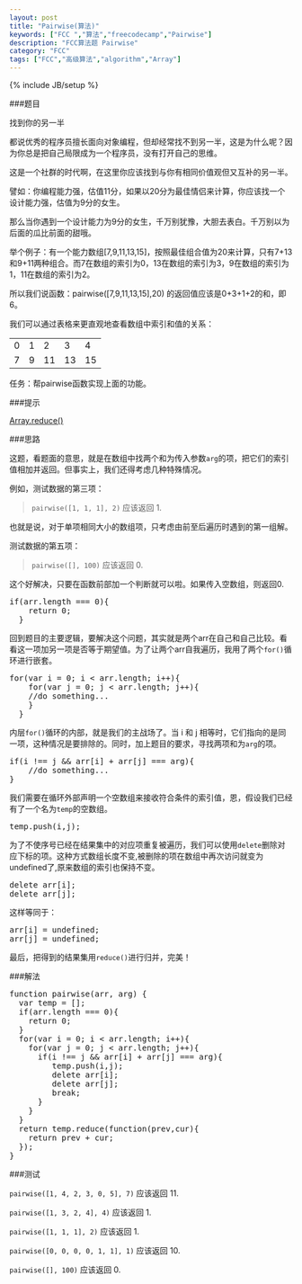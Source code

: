 ```yaml
---
layout: post
title: "Pairwise(算法)"
keywords: ["FCC ","算法","freecodecamp","Pairwise"]
description: "FCC算法题 Pairwise"
category: "FCC"
tags: ["FCC","高级算法","algorithm","Array"]
---
```

{% include JB/setup %}

###题目

找到你的另一半

都说优秀的程序员擅长面向对象编程，但却经常找不到另一半，这是为什么呢？因为你总是把自己局限成为一个程序员，没有打开自己的思维。

这是一个社群的时代啊，在这里你应该找到与你有相同价值观但又互补的另一半。

譬如：你编程能力强，估值11分，如果以20分为最佳情侣来计算，你应该找一个设计能力强，估值为9分的女生。

那么当你遇到一个设计能力为9分的女生，千万别犹豫，大胆去表白。千万别以为后面的瓜比前面的甜哦。

举个例子：有一个能力数组[7,9,11,13,15]，按照最佳组合值为20来计算，只有7+13和9+11两种组合。而7在数组的索引为0，13在数组的索引为3，9在数组的索引为1，11在数组的索引为2。

所以我们说函数：pairwise([7,9,11,13,15],20) 的返回值应该是0+3+1+2的和，即6。

我们可以通过表格来更直观地查看数组中索引和值的关系：

<table>
<tr>
<td>0</td>
<td>1</td>
<td>2</td>
<td>3</td>
<td>4</td>
</tr>
<tr>
<td>7</td>
<td>9</td>
<td>11</td>
<td>13</td>
<td>15</td>
</tr>
</table>

任务：帮pairwise函数实现上面的功能。

###提示

[Array.reduce()](https://developer.mozilla.org/zh-CN/docs/Web/JavaScript/Reference/Global_Objects/Array/Reduce)

###思路

这题，看题面的意思，就是在数组中找两个和为传入参数`arg`的项，把它们的索引值相加并返回。但事实上，我们还得考虑几种特殊情况。

例如，测试数据的第三项：

><code class="txt">pairwise([1, 1, 1], 2)</code> 应该返回 1.

也就是说，对于单项相同大小的数组项，只考虑由前至后遍历时遇到的第一组解。

测试数据的第五项：

><code class="txt">pairwise([], 100)</code> 应该返回 0.

这个好解决，只要在函数前部加一个判断就可以啦。如果传入空数组，则返回0.

<pre>
if(arr.length === 0){
    return 0;
  }
</pre>

回到题目的主要逻辑，要解决这个问题，其实就是两个arr在自己和自己比较。看看这一项加另一项是否等于期望值。为了让两个arr自我遍历，我用了两个`for()`循环进行嵌套。

<pre>
for(var i = 0; i < arr.length; i++){
    for(var j = 0; j < arr.length; j++){
    //do something...
    }
  } 
</pre>

内层`for()`循环的内部，就是我们的主战场了。当 i 和 j 相等时，它们指向的是同一项，这种情况是要排除的。同时，加上题目的要求，寻找两项和为`arg`的项。

<pre>
if(i !== j && arr[i] + arr[j] === arg){ 
	//do something...
}
</pre>

我们需要在循环外部声明一个空数组来接收符合条件的索引值，恩，假设我们已经有了一个名为`temp`的空数组。

<pre>
temp.push(i,j);
</pre>

为了不使序号已经在结果集中的对应项重复被遍历，我们可以使用`delete`删除对应下标的项。这种方式数组长度不变,被删除的项在数组中再次访问就变为undefined了,原来数组的索引也保持不变。

<pre>
delete arr[i];
delete arr[j];
</pre>

这样等同于：

<pre>
arr[i] = undefined;
arr[j] = undefined;
</pre>

最后，把得到的结果集用`reduce()`进行归并，完美！

###解法

<pre>
function pairwise(arr, arg) {
  var temp = [];
  if(arr.length === 0){
    return 0;
  }
  for(var i = 0; i < arr.length; i++){
    for(var j = 0; j < arr.length; j++){
      if(i !== j && arr[i] + arr[j] === arg){       
         temp.push(i,j);
         delete arr[i];
         delete arr[j];
         break;
      }
    }
  } 
  return temp.reduce(function(prev,cur){
    return prev + cur;
  });
}
</pre>

###测试

`pairwise([1, 4, 2, 3, 0, 5], 7)` 应该返回 11.

`pairwise([1, 3, 2, 4], 4)` 应该返回 1.

`pairwise([1, 1, 1], 2)` 应该返回 1.

`pairwise([0, 0, 0, 0, 1, 1], 1)` 应该返回 10.

`pairwise([], 100)` 应该返回 0.